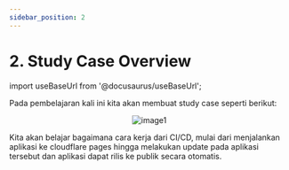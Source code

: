 ```yaml
---
sidebar_position: 2
---
```


# 2. Study Case Overview
import useBaseUrl from '@docusaurus/useBaseUrl';

Pada pembelajaran kali ini kita akan membuat study case seperti berikut:

<center>
<img alt="image1" src={useBaseUrl('img/docs/cicd15.png')} />
</center>

Kita akan belajar bagaimana cara kerja dari CI/CD, mulai dari menjalankan aplikasi ke cloudflare pages hingga melakukan update pada aplikasi tersebut dan aplikasi dapat rilis ke publik secara otomatis.
